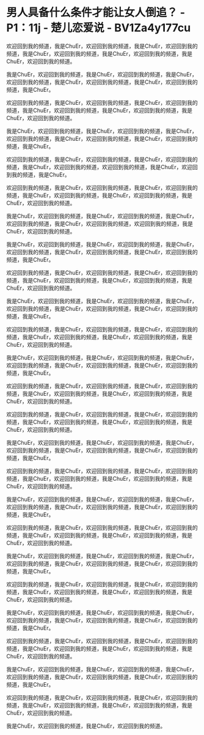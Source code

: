 # 男人具备什么条件才能让女人倒追？ - P1：11j - 楚儿恋爱说 - BV1Za4y177cu

欢迎回到我的频道，我是ChuEr，欢迎回到我的频道，我是ChuEr，欢迎回到我的频道，我是ChuEr，欢迎回到我的频道，我是ChuEr，欢迎回到我的频道，我是ChuEr，欢迎回到我的频道。

我是ChuEr，欢迎回到我的频道，我是ChuEr，欢迎回到我的频道，我是ChuEr，欢迎回到我的频道，我是ChuEr，欢迎回到我的频道，我是ChuEr，欢迎回到我的频道，我是ChuEr。

欢迎回到我的频道，我是ChuEr，欢迎回到我的频道，我是ChuEr，欢迎回到我的频道，我是ChuEr，欢迎回到我的频道，我是ChuEr，欢迎回到我的频道，我是ChuEr，欢迎回到我的频道。

我是ChuEr，欢迎回到我的频道，我是ChuEr，欢迎回到我的频道，我是ChuEr，欢迎回到我的频道，我是ChuEr，欢迎回到我的频道，我是ChuEr，欢迎回到我的频道，我是ChuEr。

欢迎回到我的频道，我是ChuEr，欢迎回到我的频道，我是ChuEr，欢迎回到我的频道，我是ChuEr，欢迎回到我的频道，欢迎回到我的频道，我是ChuEr，欢迎回到我的频道，我是ChuEr。

欢迎回到我的频道，我是ChuEr，欢迎回到我的频道，我是ChuEr，欢迎回到我的频道，我是ChuEr，欢迎回到我的频道，我是ChuEr，欢迎回到我的频道，我是ChuEr，欢迎回到我的频道。

我是ChuEr，欢迎回到我的频道，我是ChuEr，欢迎回到我的频道，我是ChuEr，欢迎回到我的频道，我是ChuEr，欢迎回到我的频道，欢迎回到我的频道，我是ChuEr，欢迎回到我的频道。

我是ChuEr，欢迎回到我的频道，我是ChuEr，欢迎回到我的频道，我是ChuEr，欢迎回到我的频道，我是ChuEr，欢迎回到我的频道，我是ChuEr，欢迎回到我的频道，我是ChuEr。

欢迎回到我的频道，我是ChuEr，欢迎回到我的频道，我是ChuEr，欢迎回到我的频道，我是ChuEr，欢迎回到我的频道，我是ChuEr，欢迎回到我的频道，我是ChuEr，欢迎回到我的频道。

我是ChuEr，欢迎回到我的频道，我是ChuEr，欢迎回到我的频道，我是ChuEr，欢迎回到我的频道，我是ChuEr，欢迎回到我的频道，我是ChuEr，欢迎回到我的频道，我是ChuEr。

欢迎回到我的频道，我是ChuEr，欢迎回到我的频道，我是ChuEr，欢迎回到我的频道，我是ChuEr，欢迎回到我的频道，我是ChuEr，欢迎回到我的频道，我是ChuEr，欢迎回到我的频道。

我是ChuEr，欢迎回到我的频道，我是ChuEr，欢迎回到我的频道，我是ChuEr，欢迎回到我的频道，我是ChuEr，欢迎回到我的频道，我是ChuEr，欢迎回到我的频道，我是ChuEr。

欢迎回到我的频道，我是ChuEr，欢迎回到我的频道，我是ChuEr，欢迎回到我的频道，我是ChuEr，欢迎回到我的频道，我是ChuEr，欢迎回到我的频道，我是ChuEr，欢迎回到我的频道。

欢迎回到我的频道，我是ChuEr，欢迎回到我的频道，我是ChuEr，欢迎回到我的频道，我是ChuEr，欢迎回到我的频道，我是ChuEr，欢迎回到我的频道，我是ChuEr，欢迎回到我的频道。

我是ChuEr，欢迎回到我的频道，我是ChuEr，欢迎回到我的频道，我是ChuEr，欢迎回到我的频道，我是ChuEr，欢迎回到我的频道，我是ChuEr，欢迎回到我的频道，我是ChuEr。

欢迎回到我的频道，我是ChuEr，欢迎回到我的频道，我是ChuEr，欢迎回到我的频道，我是ChuEr，欢迎回到我的频道，我是ChuEr，欢迎回到我的频道，我是ChuEr，欢迎回到我的频道。

我是ChuEr，欢迎回到我的频道，我是ChuEr，欢迎回到我的频道，我是ChuEr，欢迎回到我的频道，我是ChuEr，欢迎回到我的频道，我是ChuEr，欢迎回到我的频道，我是ChuEr。

欢迎回到我的频道，我是ChuEr，欢迎回到我的频道，我是ChuEr，欢迎回到我的频道，我是ChuEr，欢迎回到我的频道，我是ChuEr，欢迎回到我的频道，我是ChuEr，欢迎回到我的频道。

我是ChuEr，欢迎回到我的频道，我是ChuEr，欢迎回到我的频道，我是ChuEr，欢迎回到我的频道，我是ChuEr，欢迎回到我的频道，我是ChuEr，欢迎回到我的频道，我是ChuEr。

欢迎回到我的频道，我是ChuEr，欢迎回到我的频道，我是ChuEr，欢迎回到我的频道，我是ChuEr，欢迎回到我的频道，我是ChuEr，欢迎回到我的频道，我是ChuEr，欢迎回到我的频道。

我是ChuEr，欢迎回到我的频道，我是ChuEr，欢迎回到我的频道，我是ChuEr，欢迎回到我的频道，我是ChuEr，欢迎回到我的频道，我是ChuEr，欢迎回到我的频道，我是ChuEr。

欢迎回到我的频道，我是ChuEr，欢迎回到我的频道，我是ChuEr，欢迎回到我的频道，我是ChuEr，欢迎回到我的频道，我是ChuEr，欢迎回到我的频道，我是ChuEr，欢迎回到我的频道。

我是ChuEr，欢迎回到我的频道，我是ChuEr，欢迎回到我的频道，我是ChuEr，欢迎回到我的频道，我是ChuEr，欢迎回到我的频道，我是ChuEr，欢迎回到我的频道，我是ChuEr。

欢迎回到我的频道，我是ChuEr，欢迎回到我的频道，我是ChuEr，欢迎回到我的频道，我是ChuEr，欢迎回到我的频道，我是ChuEr，欢迎回到我的频道，我是ChuEr，欢迎回到我的频道。

我是ChuEr，欢迎回到我的频道，我是ChuEr，欢迎回到我的频道。